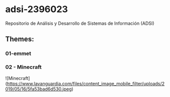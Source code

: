 # adsi-2396023
Repositorio de Análisis y Desarrollo de Sistemas de Información (ADSI)

## Themes:

### 01-emmet

### 02 - Minecraft

![Minecraft] (https://www.lavanguardia.com/files/content_image_mobile_filter/uploads/2019/05/16/5fa53bad6d530.jpeg) 